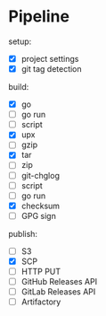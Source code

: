 # Pipeline

setup:

- [x] project settings
- [x] git tag detection

build:

- [x] go
- [ ] go run
- [ ] script
- [x] upx
- [ ] gzip
- [x] tar
- [ ] zip
- [ ] git-chglog
- [ ] script
- [ ] go run
- [x] checksum
- [ ] GPG sign

publish:

- [ ] S3
- [x] SCP
- [ ] HTTP PUT
- [ ] GitHub Releases API
- [ ] GitLab Releases API
- [ ] Artifactory
